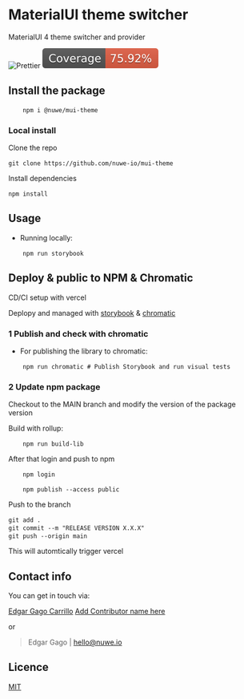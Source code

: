 # MaterialUI theme switcher

MaterialUI 4 theme switcher and provider

![Prettier](https://img.shields.io/badge/code_style-prettier-ff69b4.svg?style=flat-square)
![Coverage](coverage-badge.svg)

## Install the package

```shell
    npm i @nuwe/mui-theme
```

### Local install

Clone the repo

```shell
git clone https://github.com/nuwe-io/mui-theme
```

Install dependencies

```shell
npm install
```

## Usage

- Running locally:

```shell
    npm run storybook
```

## Deploy & public to NPM & Chromatic

CD/CI setup with vercel

Deplopy and managed with [storybook](https://storybook.js.org) & [chromatic](https://chromatic.com)

### 1 Publish and check with chromatic

- For publishing the library to chromatic:

```shell
    npm run chromatic # Publish Storybook and run visual tests
```

### 2 Update npm package

Checkout to the MAIN branch and modify the version of the package version

Build with rollup:

```shell
    npm run build-lib
```

After that login and push to npm

```shell
    npm login
```

```shell
    npm publish --access public
```

Push to the branch

```shell
git add .
git commit --m "RELEASE VERSION X.X.X"
git push --origin main
```

This will automtically trigger vercel

## Contact info

You can get in touch via:

[Edgar Gago Carrillo](https://www.linkedin.com/in/gagocarrilloedgar/)
[Add Contributor name here](https://www.linkedin.com/in/name/)

or

> Edgar Gago | hello@nuwe.io

## Licence

[MIT](https://opensource.org/licenses/MIT)
